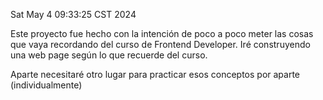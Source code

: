 Sat May  4 09:33:25 CST 2024

Este proyecto fue hecho con la intención de poco a poco meter las cosas que vaya recordando del curso de Frontend Developer.
Iré construyendo una web page según lo que recuerde del curso. 


Aparte necesitaré otro lugar para practicar esos conceptos por aparte (individualmente)
